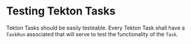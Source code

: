 # Testing Tekton Tasks

Tekton Tasks should be easily testeable. Every Tekton Task shall have a `TaskRun` associated that will serve to test the functionality of the `Task`.